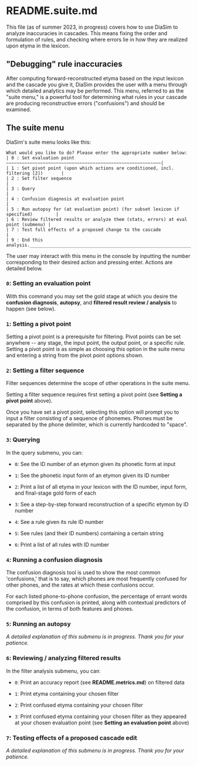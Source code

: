 # README.suite.md

This file (as of summer 2023, in progress) covers how to use DiaSim to analyze inaccuracies in cascades. This means fixing the order and formulation of rules, and checking where errors lie in how they are realized upon etyma in the lexicon.

## "Debugging" rule inaccuracies

After computing forward-reconstructed etyma based on the input lexicon and the cascade you give it, DiaSim provides the user with a menu through which detailed analytics may be performed. This menu, referred to as the "suite menu," is a powerful tool for determining what rules in your cascade are producing reconstructive errors ("confusions") and should be examined.

## The suite menu

DiaSim's suite menu looks like this:

```text
What would you like to do? Please enter the appropriate number below:
| 0 : Set evaluation point ~~~~~~~~~~~~~~~~~~~~~~~~~~~~~~~~~~~~~~~~~~~~~~~~~~~~~~~~~~~|
| 1 : Set pivot point (upon which actions are conditioned, incl. filtering [2])       |
| 2 : Set filter sequence                                                             |
| 3 : Query                                                                           |
| 4 : Confusion diagnosis at evaluation point                                         |
| 5 : Run autopsy for (at evaluation point) (for subset lexicon if specified)         |
| 6 : Review filtered results or analyze them (stats, errors) at eval point (submenu) |
| 7 : Test full effects of a proposed change to the cascade                           |
| 9 : End this analysis.______________________________________________________________|
```

The user may interact with this menu in the console by inputting the number corresponding to their desired action and pressing enter. Actions are detailed below.

### `0`: Setting an evaluation point

With this command you may set the gold stage at which you desire the **confusion diagnosis**, **autopsy**, and **filtered result review / analysis** to happen (see below).

### `1`: Setting a pivot point

Setting a pivot point is a prerequisite for filtering. Pivot points can be set anywhere -- any stage, the input point, the output point, or a specific rule. Setting a pivot point is as simple as choosing this option in the suite menu and entering a string from the pivot point options shown.

### `2`: Setting a filter sequence

Filter sequences determine the scope of other operations in the suite menu.

Setting a filter sequence requires first setting a pivot point (see **Setting a pivot point** above).

Once you have set a pivot point, selecting this option will prompt you to input a filter consisting of a sequence of phonemes. Phones must be separated by the phone delimiter, which is currently hardcoded to "space".

### `3`: Querying

In the query submenu, you can:

- `0`: See the ID number of an etymon given its phonetic form at input

- `1`: See the phonetic input form of an etymon given its ID number

- `2`: Print a list of all etyma in your lexicon with the ID number, input form, and final-stage gold form of each

- `3`: See a step-by-step forward reconstruction of a specific etymon by ID number

- `4`: See a rule given its rule ID number

- `5`: See rules (and their ID numbers) containing a certain string

- `6`: Print a list of all rules with ID number

### `4`: Running a confusion diagnosis

The confusion diagnosis tool is used to show the most common 'confusions,' that is to say, which phones are most frequently confused for other phones, and the rates at which these confusions occur.

For each listed phone-to-phone confusion, the percentage of errant words comprised by this confusion is printed, along with contextual predictors of the confusion, in terms of both features and phones.

### `5`: Running an autopsy

*A detailed explanation of this submenu is in progress. Thank you for your patience.*

### `6`: Reviewing / analyzing filtered results

In the filter analysis submenu, you canː

- `0`ː Print an accuracy report (see **README.metrics.md**) on filtered data

- `1`ː Print etyma containing your chosen filter

- `2`ː Print confused etyma containing your chosen filter

- `3`ː Print confused etyma containing your chosen filter as they appeared at your chosen evaluation point (see **Setting an evaluation point** above)

### `7`: Testing effects of a proposed cascade edit

*A detailed explanation of this submenu is in progress. Thank you for your patience.*
